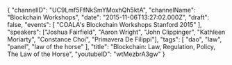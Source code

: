 {
    "channelID": "UC9Lmf5FfNkSmYMoxhQh5ktA",
    "channelName": "Blockchain Workshops",
    "date": "2015-11-06T13:27:02.000Z",
    "draft": false,
    "events": [
        "COALA's Blockchain Workshops Stanford 2015"
    ],
    "speakers": ["Joshua Fairfield", "Aaron Wright", "John Clippinger", "Kathleen Moriarty", "Constance Choi", "Primavera De Filippi"],
    "tags": [
        "dao",
	"law",
	"panel",
        "law of the horse"
    ],
    "title": "Blockchain: Law, Regulation, Policy, The Law of the Horse",
    "youtubeID": "wtMezbrA3gw"
}
